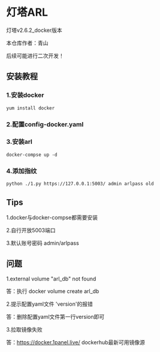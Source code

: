 # 灯塔ARL
灯塔v2.6.2_docker版本

本仓库作者：青山

后续可能进行二次开发！

## 安装教程

### 1.安装docker

```shell
yum install docker
```

### 2.配置config-docker.yaml


### 3.安装arl

```shell
docker-compse up -d
```
### 4.添加指纹

```shell
python ./1.py https://127.0.0.1:5003/ admin arlpass old 
```

## Tips

1.docker与docker-compse都需要安装

2.自行开放5003端口

3.默认账号密码 admin/arlpass

## 问题
1.external volume "arl_db" not found

答：执行 docker volume create arl_db

2.提示配置yaml文件 'version'的报错

答：删除配置yaml文件第一行version即可

3.拉取镜像失败

答：https://docker.1panel.live/ dockerhub最新可用镜像源
